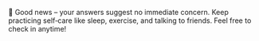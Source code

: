 🎉 Good news – your answers suggest no immediate concern.
Keep practicing self‐care like sleep, exercise, and talking to friends.
Feel free to check in anytime!
